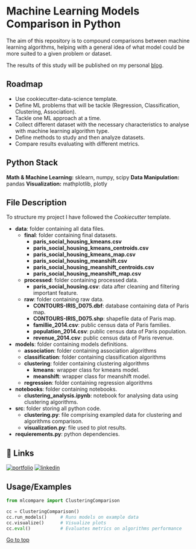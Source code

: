 # Machine Learning Models Comparison in Python

The aim of this repository is to compound comparisons between machine learning algorithms,
helping with a general idea of what model could be more suited to a given problem or dataset.


The results of this study will be published on my personal
[blog](https://gabrielarscp.wixsite.com/gabsdatascience/blog).

## Roadmap

- Use cookiecutter-data-science template. 
- Define ML problems that will be tackle (Regression, Classification, Clustering, Association).
- Tackle one ML approach at a time.
- Collect different dataset with the necessary characteristics to analyse with machine learning algorithm type.  
- Define methods to study and then analyze datasets.
- Compare results evaluating with different metrics. 

## Python Stack

**Math & Machine Learning:** sklearn, numpy, scipy
**Data Manipulation:** pandas
**Visualization:** mathplotlib, plotly

## File Description
To structure my project I have followed the *Cookiecutter* template.

- **data**: folder containing all data files.
    - **final**: folder containing final datasets.
        - **paris_social_housing_kmeans.csv**
        - **paris_social_housing_kmeans_centroids.csv**
        - **paris_social_housing_kmeans_map.csv**
        - **paris_social_housing_meanshift.csv**
        - **paris_social_housing_meanshift_centroids.csv**
        - **paris_social_housing_meanshift_map.csv**
    - **processed**: folder containing processed data.
        - **paris_social_housing.csv**: data after cleaning and filtering important feature.
    - **raw**: folder containing raw data.
        - **CONTOURS-IRIS_D075.dbf**: database containing data of Paris map. 
        - **CONTOURS-IRIS_D075.shp**: shapefile data of Paris map. 
        - **famillie_2014.csv**: public census data of Paris families.
        - **population_2014.csv**: public census data of Paris population.
        - **revenue_2014.csv**: public census data of Paris revenue.
- **models**: folder containing models definitions.
    - **association**: folder containing association algorithms
    - **classification**: folder containing classification algorithms
    - **clustering**: folder containing clustering algorithms
        - **kmeans**: wrapper class for kmeans model.
        - **meanshift**: wrapper class for meanshift model.
    - **regression**: folder containing regression algorithms
- **notebooks**: folder containing notebooks.
    - **clustering_analysis.ipynb**: notebook for analysing data using clustering algorithms.
- **src**: folder storing all python code. 
    - **clustering.py**: file comprising exampled data for clustering and algorithms comparison. 
    - **visualization.py**: file used to plot results.
- **requierements.py**: python dependencies.

## 🔗 Links
[![portfolio](https://img.shields.io/badge/my_portfolio-000?style=for-the-badge&logo=ko-fi&logoColor=white)](https://gabrielarscp.wixsite.com/gabsdatascience/)
[![linkedin](https://img.shields.io/badge/linkedin-0A66C2?style=for-the-badge&logo=linkedin&logoColor=white)](https://www.linkedin.com/in/gabrielasanta/)

## Usage/Examples

```python
from mlcompare import ClusteringComparison

cc = ClusteringComparison()
cc.run_models()     # Runs models on example data
cc.visualize()      # Visualize plots
cc.eval()           # Evaluates metrics on algorithms performance

```

[Go to top](#TOP)
